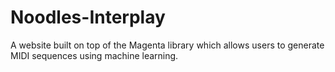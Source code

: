 # Noodles-Interplay

A website built on top of the Magenta library which allows users to generate MIDI sequences using machine learning.
